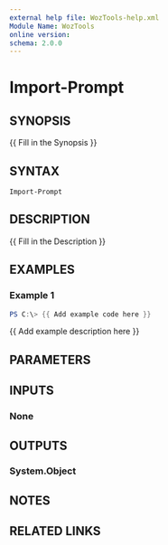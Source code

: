 ```yaml
---
external help file: WozTools-help.xml
Module Name: WozTools
online version:
schema: 2.0.0
---
```


# Import-Prompt

## SYNOPSIS
{{ Fill in the Synopsis }}

## SYNTAX

```
Import-Prompt
```

## DESCRIPTION
{{ Fill in the Description }}

## EXAMPLES

### Example 1
```powershell
PS C:\> {{ Add example code here }}
```

{{ Add example description here }}

## PARAMETERS

## INPUTS

### None

## OUTPUTS

### System.Object
## NOTES

## RELATED LINKS
